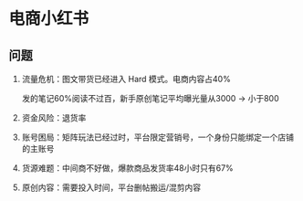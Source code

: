 # 电商小红书

## 问题

1.  流量危机：图文带货已经进入 Hard 模式。电商内容占40%

    发的笔记60%阅读不过百，新手原创笔记平均曝光量从3000 -> 小于800
2. 资金风险：退货率
3. 账号困局：矩阵玩法已经过时，平台限定营销号，一个身份只能绑定一个店铺的主账号
4. 货源难题：中间商不好做，爆款商品发货率48小时只有67%
5. 原创内容：需要投入时间，平台删帖搬运/混剪内容
